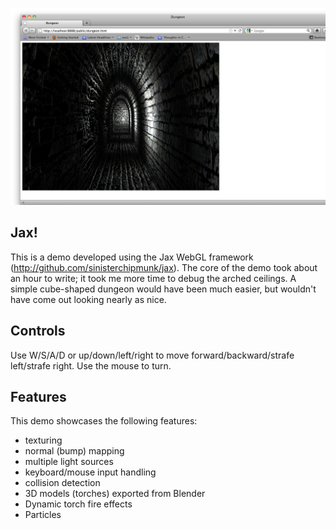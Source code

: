 [![screenshot](https://github.com/sinisterchipmunk/jax-dungeon/raw/master/public/screenshot.png)](https://github.com/sinisterchipmunk/jax-dungeon/blob/master/public/screenshot.png)

## Jax!

This is a demo developed using the Jax WebGL framework (http://github.com/sinisterchipmunk/jax). The core of the demo
took about an hour to write; it took me more time to debug the arched ceilings. A simple cube-shaped dungeon would have been much easier, but wouldn't have come out looking nearly as nice.

## Controls

Use W/S/A/D or up/down/left/right to move forward/backward/strafe left/strafe right. Use the mouse to turn.

## Features

This demo showcases the following features:

  * texturing
  * normal (bump) mapping
  * multiple light sources
  * keyboard/mouse input handling
  * collision detection
  * 3D models (torches) exported from Blender
  * Dynamic torch fire effects
  * Particles
